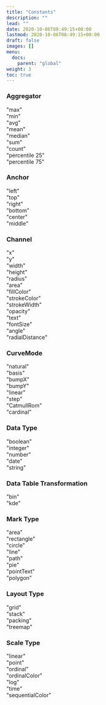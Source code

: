 ```yaml
---
title: "Constants"
description: ""
lead: ""
date: 2020-10-06T08:49:15+00:00
lastmod: 2020-10-06T08:49:15+00:00
draft: false
images: []
menu: 
  docs:
    parent: "global"
weight: 3
toc: true
---
```


### Aggregator
"max"<br>
"min"<br>
"avg"<br>
"mean"<br>
"median"<br>
"sum"<br>
"count"<br>
"percentile 25"<br>
"percentile 75"<br>

### Anchor
"left"<br>
"top"<br>
"right"<br>
"bottom"<br>
"center"<br>
"middle"<br>

### Channel
"x"<br>
"y"<br>
"width"<br>
"height"<br>
"radius"<br>
"area"<br>
"fillColor"<br>
"strokeColor"<br>
"strokeWidth"<br>
"opacity"<br>
"text"<br>
"fontSize"<br>
"angle"<br>
"radialDistance"<br>

### CurveMode
"natural"<br>
"basis"<br>
"bumpX"<br>
"bumpY"<br>
"linear"<br>
"step"<br>
"CatmullRom"<br>
"cardinal"<br>

### Data Type
"boolean"<br>
"integer"<br>
"number"<br>
"date"<br>
"string"<br>

### Data Table Transformation
"bin"<br>
"kde"<br>

### Mark Type
"area"<br>
"rectangle"<br>
"circle"<br>
"line"<br>
"path"<br>
"pie"<br>
"pointText"<br>
"polygon"<br>

### Layout Type
"grid"<br>
"stack"<br>
"packing"<br>
"treemap"<br>

### Scale Type
"linear"<br>
"point"<br>
"ordinal"<br>
"ordinalColor"<br>
"log"<br>
"time"<br>
"sequentialColor"<br>